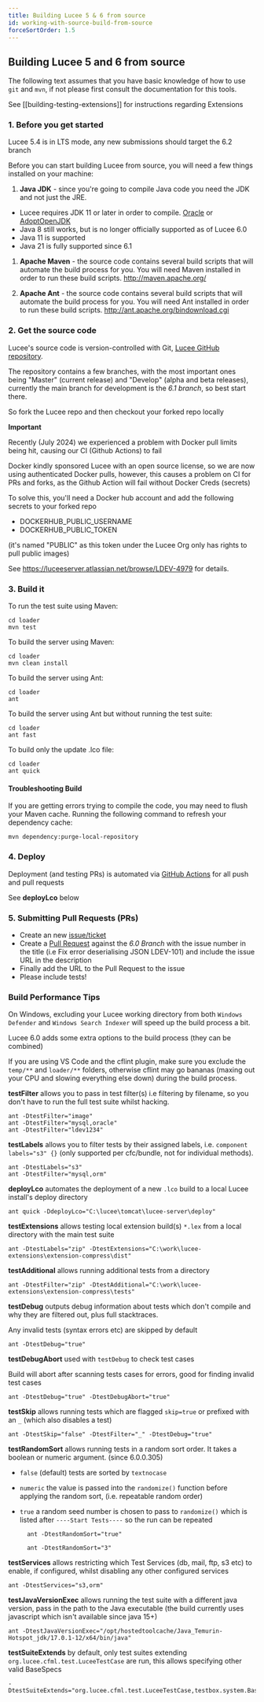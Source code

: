```yaml
---
title: Building Lucee 5 & 6 from source
id: working-with-source-build-from-source
forceSortOrder: 1.5
---
```


## Building Lucee 5 and 6 from source #

The following text assumes that you have basic knowledge of how to use `git` and `mvn`, if not please first consult the documentation for this tools.

See [[building-testing-extensions]] for instructions regarding Extensions

### 1. Before you get started

Lucee 5.4 is in LTS mode, any new submissions should target the 6.2 branch

Before you can start building Lucee from source, you will need a few things installed on your machine:

1. **Java JDK** - since you're going to compile Java code you need the JDK and not just the JRE.  

- Lucee requires JDK 11 or later in order to compile.  [Oracle](https://www.oracle.com/technetwork/java/javase/downloads/) or [AdoptOpenJDK](https://adoptopenjdk.net/)
- Java 8 still works, but is no longer officially supported as of Lucee 6.0
- Java 11 is supported
- Java 21 is fully supported since 6.1

1. **Apache Maven** - the source code contains several build scripts that will automate the build process for you. You will need Maven installed in order to run these build scripts. <http://maven.apache.org/>

1. **Apache Ant** - the source code contains several build scripts that will automate the build process for you. You will need Ant installed in order to run these build scripts. <http://ant.apache.org/bindownload.cgi>

### 2. Get the source code

Lucee's source code is version-controlled with Git, [Lucee GitHub repository](https://github.com/lucee/lucee).

The repository contains a few branches, with the most important ones being "Master" (current release) and "Develop" (alpha and beta releases), currently the main branch for development is the *6.1 branch*, so best start there.

So fork the Lucee repo and then checkout your forked repo locally

**Important**

Recently (July 2024) we experienced a problem with Docker pull limits being hit, causing our CI (Github Actions) to fail

Docker kindly sponsored Lucee with an open source license, so we are now using authenticated Docker pulls,
however, this causes a problem on CI for PRs and forks, as the Github Action will fail without Docker Creds (secrets)

To solve this, you'll need a Docker hub account and add the following secrets to your forked repo

- DOCKERHUB_PUBLIC_USERNAME
- DOCKERHUB_PUBLIC_TOKEN

(it's named "PUBLIC" as this token under the Lucee Org only has rights to pull public images)

See <https://luceeserver.atlassian.net/browse/LDEV-4979> for details.

### 3. Build it

To run the test suite using Maven:

    cd loader
    mvn test

To build the server using Maven:

    cd loader
    mvn clean install

To build the server using Ant:

    cd loader
    ant

To build the server using Ant but without running the test suite:

    cd loader
    ant fast

To build only the update .lco file:

    cd loader
    ant quick

#### Troubleshooting Build

If you are getting errors trying to compile the code, you may need to flush your Maven cache. Running the following command to refresh your dependency cache:

```
mvn dependency:purge-local-repository
```

### 4. Deploy

Deployment (and testing PRs) is automated via [GitHub Actions](https://github.com/lucee/Lucee/actions) for all push and pull requests

See **deployLco** below

### 5. Submitting Pull Requests (PRs)

- Create an new [issue/ticket](https://issues.lucee.org)
- Create a [Pull Request](https://github.com/lucee/Lucee/) against the *6.0 Branch* with the issue number in the title (i.e Fix error deserialising JSON LDEV-101) and include the issue URL in the description
- Finally add the URL to the Pull Request to the issue
- Please include tests!

### Build Performance Tips

On Windows, excluding your Lucee working directory from both `Windows Defender` and `Windows Search Indexer` will speed up the build process a bit.

Lucee 6.0 adds some extra options to the build process (they can be combined)

If you are using VS Code and the cflint plugin, make sure you exclude the `temp/**` and `loader/**` folders, otherwise cflint may go bananas (maxing out your CPU and slowing everything else down) during the build process.

**testFilter** allows you to pass in test filter(s) i.e filtering by filename, so you don't have to run the full test suite whilst hacking.

    ant -DtestFilter="image"
    ant -DtestFilter="mysql,oracle"
    ant -DtestFilter="ldev1234"

**testLabels** allows you to filter tests by their assigned labels, i.e. `component labels="s3" {}` (only supported per cfc/bundle, not for individual methods).

    ant -DtestLabels="s3"
    ant -DtestFilter="mysql,orm"

**deployLco** automates the deployment of a new `.lco` build to a local Lucee install's deploy directory

	ant quick -DdeployLco="C:\lucee\tomcat\lucee-server\deploy"

**testExtensions** allows testing local extension build(s) `*.lex` from a local directory with the main test suite

	ant -DtestLabels="zip" -DtestExtensions="C:\work\lucee-extensions\extension-compress\dist"

**testAdditional** allows running additional tests from a directory

	ant -DtestFilter="zip" -DtestAdditional="C:\work\lucee-extensions\extension-compress\tests"

**testDebug** outputs debug information about tests which don't compile and why they are filtered out, plus full stacktraces. 

Any invalid tests (syntax errors etc) are skipped by default

	ant -DtestDebug="true"
	
**testDebugAbort** used with `testDebug` to check test cases

Build will abort after scanning tests cases for errors, good for finding invalid test cases

	ant -DtestDebug="true" -DtestDebugAbort="true"

**testSkip** allows running tests which are flagged `skip=true` or prefixed with an `_` (which also disables a test)

	ant -DtestSkip="false" -DtestFilter="_" -DtestDebug="true"

**testRandomSort** allows running tests in a random sort order. It takes a boolean or numeric argument. (since 6.0.0.305)

- `false` (default) tests are sorted by `textnocase`
- `numeric` the value is passed into the `randomize()` function before applying the random sort, (i.e. repeatable random order)
- `true` a random seed number is chosen to pass to `randomize()` which is listed after `----Start Tests----` so the run can be repeated

		ant -DtestRandomSort="true"

		ant -DtestRandomSort="3"

**testServices** allows restricting which Test Services (db, mail, ftp, s3 etc) to enable, if configured, whilst disabling any other configured services

	ant -DtestServices="s3,orm"

**testJavaVersionExec** allows running the test suite with a different java version, pass in the path to the Java executable (the build currently uses javascript which isn't available since java 15+)

	ant -DtestJavaVersionExec="/opt/hostedtoolcache/Java_Temurin-Hotspot_jdk/17.0.1-12/x64/bin/java"

**testSuiteExtends** by default, only test suites extending `org.lucee.cfml.test.LuceeTestCase` are run, this allows specifying other valid BaseSpecs

	-DtestSuiteExtends="org.lucee.cfml.test.LuceeTestCase,testbox.system.BaseSpec"
